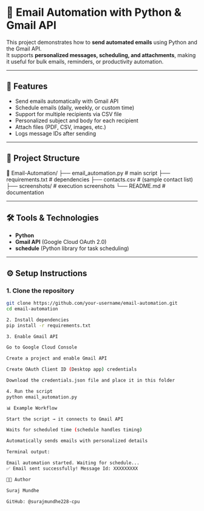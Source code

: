 # 📧 Email Automation with Python & Gmail API

This project demonstrates how to **send automated emails** using Python and the Gmail API.  
It supports **personalized messages, scheduling, and attachments**, making it useful for bulk emails, reminders, or productivity automation.

---

## 🚀 Features
- Send emails automatically with Gmail API  
- Schedule emails (daily, weekly, or custom time)  
- Support for multiple recipients via CSV file  
- Personalized subject and body for each recipient  
- Attach files (PDF, CSV, images, etc.)  
- Logs message IDs after sending  

---

## 📂 Project Structure

📁 Email-Automation/
├── email_automation.py # main script
├── requirements.txt # dependencies
├── contacts.csv # (sample contact list)
├── screenshots/ # execution screenshots
└── README.md # documentation


---

## 🛠️ Tools & Technologies
- **Python**  
- **Gmail API** (Google Cloud OAuth 2.0)  
- **schedule** (Python library for task scheduling)  

---

## ⚙️ Setup Instructions

### 1. Clone the repository

```bash
git clone https://github.com/your-username/email-automation.git
cd email-automation

2. Install dependencies
pip install -r requirements.txt

3. Enable Gmail API

Go to Google Cloud Console

Create a project and enable Gmail API

Create OAuth Client ID (Desktop app) credentials

Download the credentials.json file and place it in this folder

4. Run the script
python email_automation.py

📊 Example Workflow

Start the script → it connects to Gmail API

Waits for scheduled time (schedule handles timing)

Automatically sends emails with personalized details

Terminal output:

Email automation started. Waiting for schedule...
✅ Email sent successfully! Message Id: XXXXXXXXX

🧑‍💻 Author

Suraj Mundhe

GitHub: @surajmundhe228-cpu
